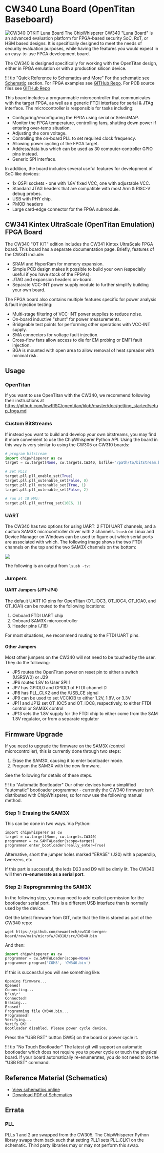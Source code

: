 # CW340 Luna Board (OpenTitan Baseboard)

![CW340 OTKIT Luna Board](Images/cw340-otkit-boards.jpg)
The ChipWhisperer CW340 "Luna Board" is an advanced evaluation platform for FPGA-based security SoC, RoT, or HSM based designs. It is specifically designed to meet the needs of security evaluation purposes, while having the features you would expect in an easy-to-use FPGA development board.

The CW340 is designed specifically for working with the OpenTitan design, either in FPGA emulation or with a production silicon device.

!!! tip "Quick Reference to Schematics and More"
    For the schematic see [Schematic](#reference-material-schematics) section.
    For FPGA examples see [GITHub Repo](https://github.com/newaetech/cw340-luna-board).
	For PCB source files see [GITHub Repo](https://github.com/newaetech/cw340-luna-board)

This board includes a programmable microcontroller that communicates with the target FPGA, as well as a generic FTDI interface for serial & JTAg interface. The microcontroller is responsible for tasks including:

* Configuring/reconfiguring the FPGA using serial or SelectMAP.
* Monitor the FPGA temperature, controlling fans, shutting down power if entering over-temp situation.
* Adjusting the core voltage.
* Controlling the on-board PLL to set required clock frequency.
* Allowing power cycling of the FPGA target.
* Address/data bus which can be used as 30 computer-controller GPIO pins instead.
* Generic SPI interface.

In addition, the board includes several useful features for development of SoC like devices:

* 1x QSPI sockets - one with 1.8V fixed VCC, one with adjustable VCC.
* Standard JTAG headers that are compatible with most Arm & RISC-V debug probes.
* USB with PHY chip.
* PMOD headers
* Large card-edge connector for the FPGA submodule.


## CW341 Kintex UltraScale (OpenTitan Emulation) FPGA Board

The CW340 "OT KIT" edition includes the CW341 Kintex UltraScale FPGA board. This board has a separate
documentation page. Briefly, features of the CW341 include:

* SRAM and HyperRam for memory expansion.
* Simple PCB design makes it possible to build your own (especially useful if you have stock of the FPGAs).
* JTAG and expansion headers on-board.
* Separate VCC-INT power supply module to further simplify building your own board.

The FPGA board also contains multiple features specific for power analysis & fault injection testing:

* Multi-stage filtering of VCC-INT power supplies to reduce noise.
* On-board inductive "shunt" for power measurements.
* Bridgeable test points for performing other operations with VCC-INT supply.
* SMA connectors for voltage fault injection.
* Cross-flow fans allow access to die for EM probing or EMFI fault injection.
* BGA is mounted with open area to allow removal of heat spreader with minimal risk.


## Usage

### OpenTitan

If you want to use OpenTitan with the CW340, we recommend following their instructions at https://github.com/lowRISC/opentitan/blob/master/doc/getting_started/setup_fpga.md

### Custom BitStreams

If instead you want to build and develop your own bitstreams, you may find it more convenient to
use the ChipWhisperer Python API. Using the board in this way is very similar to using the
CW305 or CW310 boards:

```python
# program bitstream
import chipwhisperer as cw
target = cw.target(None, cw.targets.CW340, bsfile="/path/to/bitstream.bit", force=True)

# Set PLLs
target.pll.pll_enable_set(True)
target.pll.pll_outenable_set(False, 0)
target.pll.pll_outenable_set(True, 1)
target.pll.pll_outenable_set(False, 2)

# run at 10 MHz:
target.pll.pll_outfreq_set(10E6, 1)
```

### UART

The CW340 has two options for using UART: 2 FTDI UART channels, and a custom SAM3X microcontroller
driver with 2 channels. `lsusb` on Linux and Device Manager on Windows can be used to
figure out which serial ports are associated with which. The following image shows the two FTDI
channels on the top and the two SAM3X channels on the bottom:

![](Images/UART_channels.png)

The following is an output from `lsusb -tv`:

### Jumpers

#### UART Jumpers (JP1-JP4)

The default UART IO pins for OpenTitan (OT_IOC3, OT_IOC4, OT_IOA0, and OT_IOA1) can be routed to the following locations:

1. Onboard FTDI UART chip
1. Onboard SAM3X microcontroller
1. Header pins (J18)

For most situations, we recommend routing to the FTDI UART pins.

#### Other Jumpers

Most other jumpers on the CW340 will not need to be touched by the user. They do the following:

* JP5 routes the OpenTitan power on reset pin to either a switch (USRSW0) or J29
* JP6 routes 1.8V to User SPI 1
* JP7 has GPIOL0 and GPIOL1 of FTDI channel D
* JP8 has PLL_CLK2 and the /USB_CE signal
* JP9 can be used to set VCCIOB to either 1.2V, 1.8V, or 3.3V
* JP11 and JP12 set OT_IOC5 and OT_IOC8, respectively, to either FTDI control or SAM3X control
* JP13 sets the 1.8V supply for the FTDI chip to either come from the SAM 1.8V regulator, or from a separate regulator 

## Firmware Upgrade

If you need to upgrade the firmware on the SAM3X (control microcontroller), this is currently done through two steps:

1. Erase the SAM3X, causing it to enter bootloader mode.
2. Program the SAM3X with the new firmware.

See the following for details of these steps.

!!! tip "Automatic Bootloader"
    Our other devices have a simplified "automatic" bootloader programmer - currently the CW340 firmware isn't distributed with ChipWhisperer, so for now use the following manual method.

### Step 1: Erasing the SAM3X

This can be done in two ways. Via Python:

```
import chipwhisperer as cw
target = cw.target(None, cw.targets.CW340)
programmer = cw.SAMFWLoader(scope=target)
programmer.enter_bootloader(really_enter=True)
```

Alternative, short the jumper holes marked "ERASE" (J20) with a paperclip, tweezers, etc.

If this part is successful, the leds D23 and D9 will be dimly lit. The CW340 will then **re-enumerate as a serial port**.

### Step 2: Reprogramming the SAM3X

In the following step, you may need to add explicit permission for the bootloader serial port. This is a different USB interface than is normally used by the device.

Get the latest firmware from GIT, note that the file is stored as part of the CW340 repo:

```
wget https://github.com/newaetech/cw310-bergen-board/raw/main/microfw/CW310/src/CW340.bin
```

And then:

```python
import chipwhisperer as cw
programmer = cw.SAMFWLoader(scope=None)
programmer.program('COM3', 'CW340.bin')
```

If this is successful you will see something like:

```
Opening firmware...
Opened!
Connecting...
b'\n\r'
Connected!
Erasing...
Erased!
Programming file CW340.bin...
Programmed!
Verifying...
Verify OK!
Bootloader disabled. Please power cycle device.
```

Press the "USB RST" button (SW5) on the board or power cycle it.


!!! tip "No Touch Bootloader"
    The latest git will support an automatic bootloader which does not require you to power cycle or touch the physical board. If your board automatically re-enumerates, you do not need to do the "USB RST" command.

## Reference Material (Schematics)

* [View schematics online](https://github.com/newaetech/cw340-luna-board/blob/main/docs/NPCA-CW340-LUNABOARD-05.PDF)
* [Download PDF of Schematics](https://github.com/newaetech/cw340-luna-board/raw/main/docs/NPCA-CW340-LUNABOARD-05.PDF)

## Errata

### PLL

PLLs 1 and 2 are swapped from the CW305. The ChipWhisperer Python library swaps them back such that setting
PLL1 sets PLL_CLK1 on the schematic. Third party libraries may or may not perform this swap.